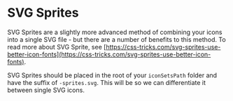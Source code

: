 # SVG Sprites

SVG Sprites are a slightly more advanced method of combining your icons into a single SVG file - but there are a number of benefits to this method. To read more about SVG Sprite, see [https://css-tricks.com/svg-sprites-use-better-icon-fonts](https://css-tricks.com/svg-sprites-use-better-icon-fonts).

SVG Sprites should be placed in the root of your `iconSetsPath` folder and have the suffix of `-sprites.svg`. This will be so we can differentiate it between single SVG icons.